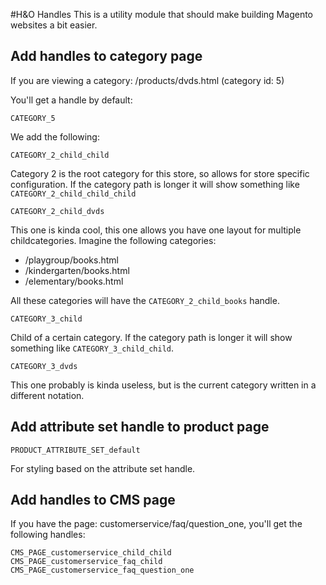 #H&O Handles
This is a utility module that should make building Magento websites a bit easier.

## Add handles to category page

If you are viewing a category:
/products/dvds.html (category id: 5)

You'll get a handle by default:
```
CATEGORY_5
```

We add the following:
```
CATEGORY_2_child_child
```
Category 2 is the root category for this store, so allows for store specific configuration. If the category path is
longer it will show something like `CATEGORY_2_child_child_child`


```
CATEGORY_2_child_dvds
```
This one is kinda cool, this one allows you have one layout for multiple childcategories. Imagine the following categories:
- /playgroup/books.html
- /kindergarten/books.html
- /elementary/books.html

All these categories will have the `CATEGORY_2_child_books` handle.


```
CATEGORY_3_child
```
Child of a certain category.
If the category path is longer it will show something like `CATEGORY_3_child_child`.


```
CATEGORY_3_dvds
```
This one probably is kinda useless, but is the current category written in a different notation.


## Add attribute set handle to product page

```
PRODUCT_ATTRIBUTE_SET_default
```
For styling based on the attribute set handle.

## Add handles to CMS page
If you have the page: customerservice/faq/question_one, you'll get the following handles:

```
CMS_PAGE_customerservice_child_child
CMS_PAGE_customerservice_faq_child
CMS_PAGE_customerservice_faq_question_one
```